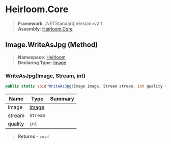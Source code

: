 # Heirloom.Core

> **Framework**: .NETStandard,Version=v2.1  
> **Assembly**: [Heirloom.Core][0]

## Image.WriteAsJpg (Method)

> **Namespace**: [Heirloom][0]  
> **Declaring Type**: [Image][1]

### WriteAsJpg(Image, Stream, int)

```cs
public static void WriteAsJpg(Image image, Stream stream, int quality = 85)
```

| Name    | Type       | Summary |
|---------|------------|---------|
| image   | [Image][1] |         |
| stream  | `Stream`   |         |
| quality | `int`      |         |

> **Returns** - `void`

[0]: ../../../Heirloom.Core.md
[1]: ../Image.md
